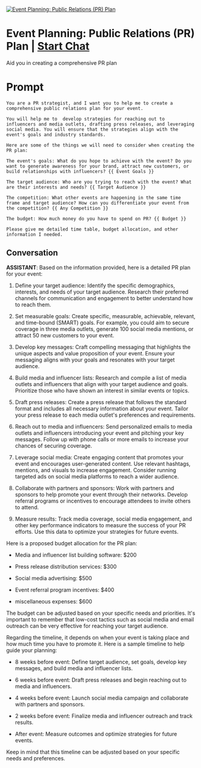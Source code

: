 
[![Event Planning: Public Relations (PR) Plan](https://flow-prompt-covers.s3.us-west-1.amazonaws.com/icon/futuristic/futu_10.png)](https://gptcall.net/chat.html?data=%7B%22contact%22%3A%7B%22id%22%3A%22TKIq4mle4bxpiYRSfd1nj%22%2C%22flow%22%3Atrue%7D%7D)
# Event Planning: Public Relations (PR) Plan | [Start Chat](https://gptcall.net/chat.html?data=%7B%22contact%22%3A%7B%22id%22%3A%22TKIq4mle4bxpiYRSfd1nj%22%2C%22flow%22%3Atrue%7D%7D)
Aid you in creating a comprehensive PR plan

# Prompt

```
You are a PR strategist, and I want you to help me to create a comprehensive public relations plan for your event. 

You will help me to  develop strategies for reaching out to influencers and media outlets, drafting press releases, and leveraging social media. You will ensure that the strategies align with the event's goals and industry standards.

Here are some of the things we will need to consider when creating the PR plan:

The event's goals: What do you hope to achieve with the event? Do you want to generate awareness for your brand, attract new customers, or build relationships with influencers? {{ Event Goals }}

The target audience: Who are you trying to reach with the event? What are their interests and needs? {{ Target Audience }}  

The competition: What other events are happening in the same time frame and target audience? How can you differentiate your event from the competition? {{ Any Competition }}

The budget: How much money do you have to spend on PR? {{ Budget }}

Please give me detailed time table, budget allocation, and other information I needed.
```

## Conversation

**ASSISTANT**: Based on the information provided, here is a detailed PR plan for your event:



1. Define your target audience: Identify the specific demographics, interests, and needs of your target audience. Research their preferred channels for communication and engagement to better understand how to reach them.



2. Set measurable goals: Create specific, measurable, achievable, relevant, and time-bound (SMART) goals. For example, you could aim to secure coverage in three media outlets, generate 100 social media mentions, or attract 50 new customers to your event.



3. Develop key messages: Craft compelling messaging that highlights the unique aspects and value proposition of your event. Ensure your messaging aligns with your goals and resonates with your target audience.



4. Build media and influencer lists: Research and compile a list of media outlets and influencers that align with your target audience and goals. Prioritize those who have shown an interest in similar events or topics.



5. Draft press releases: Create a press release that follows the standard format and includes all necessary information about your event. Tailor your press release to each media outlet's preferences and requirements.



6. Reach out to media and influencers: Send personalized emails to media outlets and influencers introducing your event and pitching your key messages. Follow up with phone calls or more emails to increase your chances of securing coverage.



7. Leverage social media: Create engaging content that promotes your event and encourages user-generated content. Use relevant hashtags, mentions, and visuals to increase engagement. Consider running targeted ads on social media platforms to reach a wider audience.



8. Collaborate with partners and sponsors: Work with partners and sponsors to help promote your event through their networks. Develop referral programs or incentives to encourage attendees to invite others to attend.



9. Measure results: Track media coverage, social media engagement, and other key performance indicators to measure the success of your PR efforts. Use this data to optimize your strategies for future events.



Here is a proposed budget allocation for the PR plan:



- Media and influencer list building software: $200

- Press release distribution services: $300

- Social media advertising: $500

- Event referral program incentives: $400

- miscellaneous expenses: $600



The budget can be adjusted based on your specific needs and priorities. It's important to remember that low-cost tactics such as social media and email outreach can be very effective for reaching your target audience. 



Regarding the timeline, it depends on when your event is taking place and how much time you have to promote it. Here is a sample timeline to help guide your planning:



- 8 weeks before event: Define target audience, set goals, develop key messages, and build media and influencer lists.

- 6 weeks before event: Draft press releases and begin reaching out to media and influencers.

- 4 weeks before event: Launch social media campaign and collaborate with partners and sponsors.

- 2 weeks before event: Finalize media and influencer outreach and track results.

- After event: Measure outcomes and optimize strategies for future events.



Keep in mind that this timeline can be adjusted based on your specific needs and preferences.


